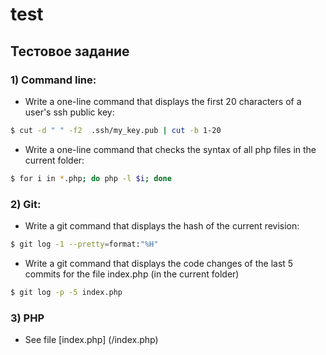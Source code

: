 # test
## Тестовое задание

### 1) Command line:
- Write a one-line command that displays the first 20 characters of a user's ssh public key:
```sh
$ cut -d " " -f2  .ssh/my_key.pub | cut -b 1-20
```
- Write a one-line command that checks the syntax of all php files in the current folder:
```sh
$ for i in *.php; do php -l $i; done
```


### 2) Git:
- Write a git command that displays the hash of the current revision:
```sh
$ git log -1 --pretty=format:"%H"
```
- Write a git command that displays the code changes of the last 5 commits for the file index.php (in the current folder)

```sh
$ git log -p -5 index.php
```

### 3) PHP
- See file [index.php] (/index.php)
